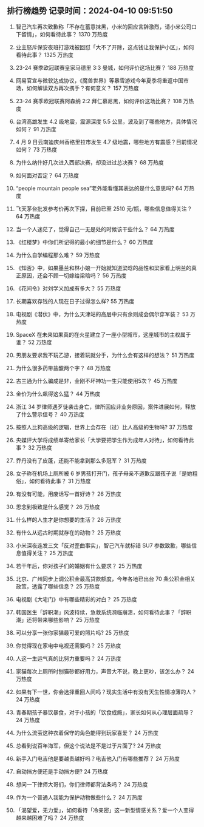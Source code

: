 
## 排行榜趋势 记录时间：2024-04-10 09:51:50
  
  1. 智己汽车再次致歉称「不存在蓄意抹黑，小米的回应言辞激烈，请小米公司口下留情」，如何看待此事？ 1370 万热度
    
  2. 业主怒斥保安夜班打游戏被回怼「大不了开除，这点钱让我保护小区」，如何看待此事？ 1325 万热度
    
  3. 23-24 赛季欧冠联赛皇家马德里 3:3 曼城，如何评价这场比赛？ 188 万热度
    
  4. 网易官宣与微软达成协议，《魔兽世界》等暴雪游戏今年夏季将重返中国市场，如何解读双方再次携手？有何意义？ 157 万热度
    
  5. 23-24 赛季欧冠联赛阿森纳 2:2 拜仁慕尼黑，如何评价这场比赛？ 108 万热度
    
  6. 台湾高雄发生 4.2 级地震，震源深度 5.5 公里，波及到了哪些地方，具体情况如何？ 91 万热度
    
  7. 4 月 9 日云南迪庆州香格里拉市发生 4.7 级地震，哪些地方有震感？目前情况如何？ 73 万热度
    
  8. 为什么纳什好几次进入西部决赛，却没进过总决赛？ 68 万热度
    
  9. 如何面对否定？ 64 万热度
    
  10. “people mountain people sea”老外能看懂其表达的是什么意思吗? 64 万热度
    
  11. 飞天茅台批发参考价再次下探，目前已至 2510 元/瓶，哪些信息值得关注？ 64 万热度
    
  12. 当一个人迷茫了，觉得自己一无是处的时候该干些什么？ 64 万热度
    
  13. 《红楼梦》中你们所记得的最小的细节是什么？ 60 万热度
    
  14. 为什么自学编程那么难？ 59 万热度
    
  15. 《知否》中，如果墨兰和林小娘一开始就知道梁晗的品性和梁家看上明兰的真正原因，还会不顾一切嫁给梁晗吗？ 56 万热度
    
  16. 《花间令》对刘学义加成有多大？ 55 万热度
    
  17. 长期喜欢存钱的人现在日子过得怎么样? 55 万热度
    
  18. 电视剧《潜伏》中，为什么天津站的高层中只有余则成会偶尔穿军装？ 53 万热度
    
  19. SpaceX 在未来如果真的在火星建立了一座小型城市，这座城市的主权属于谁？ 52 万热度
    
  20. 男朋友要求我不玩乙游，接着玩就分手，为什么会有这样的想法？ 51 万热度
    
  21. 为什么很多药带盐酸两个字？ 48 万热度
    
  22. 古三通为什么骗成是非，金刚不坏神功一生只能使用5次？ 45 万热度
    
  23. 金价为什么飙得这么猛？ 44 万热度
    
  24. 浙江 34 岁律师遇歹徒袭击身亡，律所回应非业务原因，案件进展如何，释放了什么警示信号？ 40 万热度
    
  25. 按照人比狗高级的逻辑，世界上会存在（过）比人高级的生物吗? 37 万热度
    
  26. 央媒评大学将成绩单寄给家长「大学要把学生作为成年人对待」，如何看待此事？ 32 万热度
    
  27. 乔丹没有了皮蓬，还能不能拿到那么多冠军？ 31 万热度
    
  28. 女子称在机场上厕所被 6 岁男孩打开门，孩子母亲不道歉反跟孩子说「是她粗俗」，如何看待此事？ 31 万热度
    
  29. 有没有可能，用废话写一首好诗？ 26 万热度
    
  30. 思念到极致是什么感觉？ 26 万热度
    
  31. 什么样的人生才是你想要的生活？ 26 万热度
    
  32. 有什么从远古时期就存在的动物？ 25 万热度
    
  33. 小米深夜连发三文「反对歪曲事实」，智己汽车就标错 SU7 参数致歉，哪些信息值得关注？ 25 万热度
    
  34. 若干年后，你对孩子们的婚姻有什么要求？ 25 万热度
    
  35. 北京、广州同步上调公积金最高贷款额度，今年各地已出台 70 条公积金相关政策，透露了哪些信息？ 25 万热度
    
  36. 电视剧《大宅门》中有哪些精彩的对白？ 25 万热度
    
  37. 韩国医生「辞职潮」风波持续，急救系统濒临崩溃，如何看待此事？「辞职潮」还将带来哪些影响？ 25 万热度
    
  38. 可以分享一张你家猫最可爱的照片吗? 25 万热度
    
  39. 你觉得现在家电中电视还需要吗？ 25 万热度
    
  40. 人这一生运气真的比努力重要吗？ 24 万热度
    
  41. 家猫每次上厕所时刨猫砂都好用力，声音大不说，晚上更吵，该怎么办？ 24 万热度
    
  42. 如果有下一世，你会选择重回人间吗？现实生活中有没有天生性情凉薄的人？ 24 万热度
    
  43. 青春期孩子暴饮暴食，对于小孩的「饮食成瘾」，家长如何从心理层面疏导？ 24 万热度
    
  44. 为什么流萤这种衣着保守的角色能得到玩家喜爱？ 24 万热度
    
  45. 总看到说百年海军，但这个说法是不是过于片面了? 24 万热度
    
  46. 新手入门电吉他是要越贵越好吗？电吉他入门有哪些推荐？ 24 万热度
    
  47. 自动挡方便还是手动挡方便? 24 万热度
    
  48. 想问一下律师大哥们，你们律师都背法条吗？ 24 万热度
    
  49. 作为一个普通人我能为保护动物做些什么？ 24 万热度
    
  50. 「渴望爱，无力爱」，如何看待「冷亲密」这一新型情感关系？爱一个人变得越来越困难了吗？ 24 万热度
    
